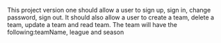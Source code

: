 This project version one should allow a user to sign up, sign in, change password, sign out.
It should also allow a user to create a team, delete a team, update a team and read team.
The team will have the following:teamName, league and season
